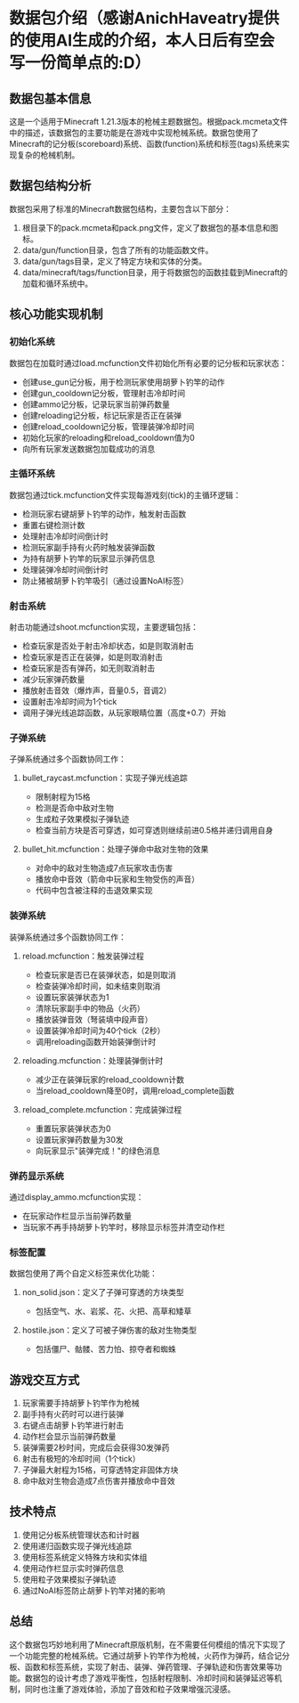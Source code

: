 # 数据包介绍（感谢AnichHaveatry提供的使用AI生成的介绍，本人日后有空会写一份简单点的:D）

## 数据包基本信息

这是一个适用于Minecraft 1.21.3版本的枪械主题数据包。根据pack.mcmeta文件中的描述，该数据包的主要功能是在游戏中实现枪械系统。数据包使用了Minecraft的记分板(scoreboard)系统、函数(function)系统和标签(tags)系统来实现复杂的枪械机制。

## 数据包结构分析

数据包采用了标准的Minecraft数据包结构，主要包含以下部分：

1. 根目录下的pack.mcmeta和pack.png文件，定义了数据包的基本信息和图标。
2. data/gun/function目录，包含了所有的功能函数文件。
3. data/gun/tags目录，定义了特定方块和实体的分类。
4. data/minecraft/tags/function目录，用于将数据包的函数挂载到Minecraft的加载和循环系统中。

## 核心功能实现机制

### 初始化系统

数据包在加载时通过load.mcfunction文件初始化所有必要的记分板和玩家状态：

- 创建use_gun记分板，用于检测玩家使用胡萝卜钓竿的动作
- 创建gun_cooldown记分板，管理射击冷却时间
- 创建ammo记分板，记录玩家当前弹药数量
- 创建reloading记分板，标记玩家是否正在装弹
- 创建reload_cooldown记分板，管理装弹冷却时间
- 初始化玩家的reloading和reload_cooldown值为0
- 向所有玩家发送数据包加载成功的消息

### 主循环系统

数据包通过tick.mcfunction文件实现每游戏刻(tick)的主循环逻辑：

- 检测玩家右键胡萝卜钓竿的动作，触发射击函数
- 重置右键检测计数
- 处理射击冷却时间倒计时
- 检测玩家副手持有火药时触发装弹函数
- 为持有胡萝卜钓竿的玩家显示弹药信息
- 处理装弹冷却时间倒计时
- 防止猪被胡萝卜钓竿吸引（通过设置NoAI标签）

### 射击系统

射击功能通过shoot.mcfunction实现，主要逻辑包括：

- 检查玩家是否处于射击冷却状态，如是则取消射击
- 检查玩家是否正在装弹，如是则取消射击
- 检查玩家是否有弹药，如无则取消射击
- 减少玩家弹药数量
- 播放射击音效（爆炸声，音量0.5，音调2）
- 设置射击冷却时间为1个tick
- 调用子弹光线追踪函数，从玩家眼睛位置（高度+0.7）开始

### 子弹系统

子弹系统通过多个函数协同工作：

1. bullet_raycast.mcfunction：实现子弹光线追踪
   - 限制射程为15格
   - 检测是否命中敌对生物
   - 生成粒子效果模拟子弹轨迹
   - 检查当前方块是否可穿透，如可穿透则继续前进0.5格并递归调用自身

2. bullet_hit.mcfunction：处理子弹命中敌对生物的效果
   - 对命中的敌对生物造成7点玩家攻击伤害
   - 播放命中音效（箭命中玩家和生物受伤的声音）
   - 代码中包含被注释的击退效果实现

### 装弹系统

装弹系统通过多个函数协同工作：

1. reload.mcfunction：触发装弹过程
   - 检查玩家是否已在装弹状态，如是则取消
   - 检查装弹冷却时间，如未结束则取消
   - 设置玩家装弹状态为1
   - 清除玩家副手中的物品（火药）
   - 播放装弹音效（弩装填中段声音）
   - 设置装弹冷却时间为40个tick（2秒）
   - 调用reloading函数开始装弹倒计时

2. reloading.mcfunction：处理装弹倒计时
   - 减少正在装弹玩家的reload_cooldown计数
   - 当reload_cooldown降至0时，调用reload_complete函数

3. reload_complete.mcfunction：完成装弹过程
   - 重置玩家装弹状态为0
   - 设置玩家弹药数量为30发
   - 向玩家显示"装弹完成！"的绿色消息

### 弹药显示系统

通过display_ammo.mcfunction实现：
   - 在玩家动作栏显示当前弹药数量
   - 当玩家不再手持胡萝卜钓竿时，移除显示标签并清空动作栏

### 标签配置

数据包使用了两个自定义标签来优化功能：

1. non_solid.json：定义了子弹可穿透的方块类型
   - 包括空气、水、岩浆、花、火把、高草和矮草

2. hostile.json：定义了可被子弹伤害的敌对生物类型
   - 包括僵尸、骷髅、苦力怕、掠夺者和蜘蛛

## 游戏交互方式

1. 玩家需要手持胡萝卜钓竿作为枪械
2. 副手持有火药时可以进行装弹
3. 右键点击胡萝卜钓竿进行射击
4. 动作栏会显示当前弹药数量
5. 装弹需要2秒时间，完成后会获得30发弹药
6. 射击有极短的冷却时间（1个tick）
7. 子弹最大射程为15格，可穿透特定非固体方块
8. 命中敌对生物会造成7点伤害并播放命中音效

## 技术特点

1. 使用记分板系统管理状态和计时器
2. 使用递归函数实现子弹光线追踪
3. 使用标签系统定义特殊方块和实体组
4. 使用动作栏显示实时弹药信息
5. 使用粒子效果模拟子弹轨迹
6. 通过NoAI标签防止胡萝卜钓竿对猪的影响

## 总结

这个数据包巧妙地利用了Minecraft原版机制，在不需要任何模组的情况下实现了一个功能完整的枪械系统。它通过胡萝卜钓竿作为枪械，火药作为弹药，结合记分板、函数和标签系统，实现了射击、装弹、弹药管理、子弹轨迹和伤害效果等功能。数据包的设计考虑了游戏平衡性，包括射程限制、冷却时间和装弹延迟等机制，同时也注重了游戏体验，添加了音效和粒子效果增强沉浸感。

